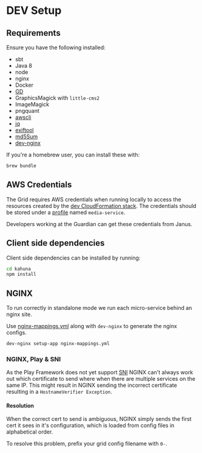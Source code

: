 # DEV Setup

## Requirements
Ensure you have the following installed:
- sbt
- Java 8
- node
- nginx
- Docker
- [GD](http://libgd.github.io/)
- GraphicsMagick with `little-cms2`
- ImageMagick
- pngquant
- [awscli](https://aws.amazon.com/cli/)
- [jq](https://stedolan.github.io/jq/)
- [exiftool](http://www.sno.phy.queensu.ca/~phil/exiftool/)
- [md5Sum](http://www.ahwkong.com/post/2011/06/07/p-6255384955/)
- [dev-nginx](https://github.com/guardian/dev-nginx)

If you're a homebrew user, you can install these with:

```bash
brew bundle
```


## AWS Credentials

The Grid requires AWS credentials when running locally to access the resources created by the
[dev CloudFormation stack](./01-cloudformation.md). The credentials should be stored under a
[profile](https://docs.aws.amazon.com/cli/latest/userguide/cli-multiple-profiles.html) named
`media-service`.

Developers working at the Guardian can get these credentials from Janus.

## Client side dependencies
Client side dependencies can be installed by running:

```bash
cd kahuna
npm install
```

## NGINX
To run correctly in standalone mode we run each micro-service behind an nginx site.

Use [nginx-mappings.yml](../nginx-mappings.yml) along with `dev-nginx` to generate the nginx configs.

```bash
dev-nginx setup-app nginx-mappings.yml
```

### NGINX, Play & SNI
As the Play Framework does not yet support [SNI](https://en.wikipedia.org/wiki/Server_Name_Indication)
 NGINX can't always work out which certificate to send where when there are multiple services on the same IP.
 This might result in NGINX sending the incorrect certificate resulting in a `HostnameVerifier Exception`.

#### Resolution

When the correct cert to send is ambiguous, NGINX simply sends the first cert it sees in it's configuration,
which is loaded from config files in alphabetical order.

To resolve this problem, prefix your grid config filename with `0-`.
